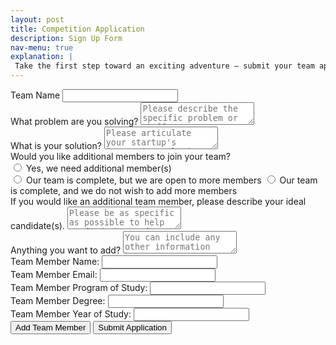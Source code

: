 ```yaml
---
layout: post
title: Competition Application
description: Sign Up Form
nav-menu: true
explanation: |
 Take the first step toward an exciting adventure – submit your team application today to join the Innovation OnBoard competition! If your team needs additional talents, feel free to request extra members. Each team must include at least one current University of Toronto student or an alumnus who graduated in 2022 or later. You can update team details, such as adding new members, anytime before the application deadline by contacting us at innovationboard.uoft@gmail.com.
---
```


<div class="row">
    <div class="6u 12u$(small)">
        <div id="signupWrapper">
            <form
              action="https://formspree.io/f/mkgnrool"
              method="POST"
            >
                <div class="field">
                    <label for="teamname">Team Name</label>
                    <input type="text" id="teamname" name="teamname" required>
                </div>
                <div class="field">
                    <label for="problem">What problem are you solving?</label>
                    <textarea id="problem" name="problem" placeholder="Please describe the specific problem or challenge your startup idea aims to address." required></textarea>
                </div>
                <div class="field">
                    <label for="solution">What is your solution?</label>
                    <textarea id="solution" name="solution" placeholder="Please articulate your startup's innovative solution to the problem identified earlier." required></textarea>
                </div>
                 <!-- Venture Idea Selection -->
                <div class="field">
                    <label>Would you like additional members to join your team?</label><br>
                    <input type="radio" id="need_members" name="additional_members" value="Yes, we need additional member(s)" required>
                    <label for="need_members">Yes, we need additional member(s)</label><br>
                    <input type="radio" id="open_for_members" name="additional_members" value="Team is complete, but we are open to more members" required>
                    <label for="open_for_members">Our team is complete, but we are open to more members</label>
                    <input type="radio" id="no_members" name="additional_members" value="We do not wish to add more member" required>
                    <label for="no_members">Our team is complete, and we do not wish to add more members</label>
                </div>
                <div class="field">
                    <label for="need_member_explanation">If you would like an additional team member, please describe your ideal candidate(s). </label>
                    <textarea id="need_member_explanation" name="need_member_explanation" placeholder="Please be as specific as possible to help us find the perfect match"></textarea>
                </div>
                <div class="field">
                    <label for="additional">Anything you want to add?</label>
                    <textarea id="additional" name="additional" placeholder="You can include any other information here."></textarea>
                </div>
                <div id="teamMembersContainer">
                    <div class="field">
                        <label for="name-0">Team Member Name:</label>
                        <input type="text" id="name-0" name="teamMember-1[]" required>
                    </div>
                    <div class="field">
                        <label for="email">Team Member Email:</label>
                        <input type="email" id="email" name="teamMember-1[]" required>
                    </div>
                    <div class="field">
                        <label for="name-1">Team Member Program of Study:</label>
                        <input type="text" id="name-1" name="teamMember-1[]" required>
                    </div>
                    <div class="field">
                        <label for="name-1">Team Member Degree:</label>
                        <input type="text" id="name-1" name="teamMember-1[]" required>
                    </div>
                    <div class="field">
                        <label for="name-1">Team Member Year of Study:</label>
                        <input type="text" id="name-1" name="teamMember-1[]" required>
                    </div>
                </div>
                    <button type="button" onclick="addTeamMember()">Add Team Member</button>
                    <button type="submit">Submit Application</button>
            </form>
        </div>
    </div>
</div>

<script>
let memberCount = 2;

    function addTeamMember() {
      const container = document.getElementById("teamMembersContainer");
      // Add Member Name 
      const newMemberName = document.createElement("div");
      newMemberName.className = "field";
      newMemberName.innerHTML = `
        <label for="name-${memberCount}">Team Member ${memberCount} Name:</label>
        <input type="text" id="name-${memberCount}" name="teamMember-${memberCount}[]" required>
      `;
      container.appendChild(newMemberName);

      // Add member email
      const newMemberEmail = document.createElement("div");
      newMemberEmail.className = "field";
      newMemberEmail.innerHTML = `
        <label for="name-${memberCount}">Team Member ${memberCount} Email:</label>
        <input type="email" id="name-${memberCount}" name="teamMember-${memberCount}[]" required>
      `;
      container.appendChild(newMemberEmail);

      // Add Program 
      const newMemberProgram = document.createElement("div");
      newMemberProgram.className = "field";
      newMemberProgram.innerHTML = `
        <label for="name-${memberCount}">Team Member ${memberCount} Program of Study:</label>
        <input type="tel" id="name-${memberCount}" name="teamMember-${memberCount}[]" required>
      `;
      container.appendChild(newMemberProgram);

      // Add Degree
      const newMemberDegree = document.createElement("div");
      newMemberDegree.className = "field";
      newMemberDegree.innerHTML = `
        <label for="name-${memberCount}">Team Member ${memberCount} Degree:</label>
        <input type="tel" id="name-${memberCount}" name="teamMember-${memberCount}[]" required>
      `;
      container.appendChild(newMemberDegree);

      // Add Year
      const newMemberYear = document.createElement("div");
      newMemberYear.className = "field";
      newMemberYear.innerHTML = `
        <label for="name-${memberCount}">Team Member ${memberCount} Year of Study:</label>
        <input type="tel" id="name-${memberCount}" name="teamMember-${memberCount}[]" required>
      `;
      container.appendChild(newMemberYear);

      memberCount++;
    }
</script>
